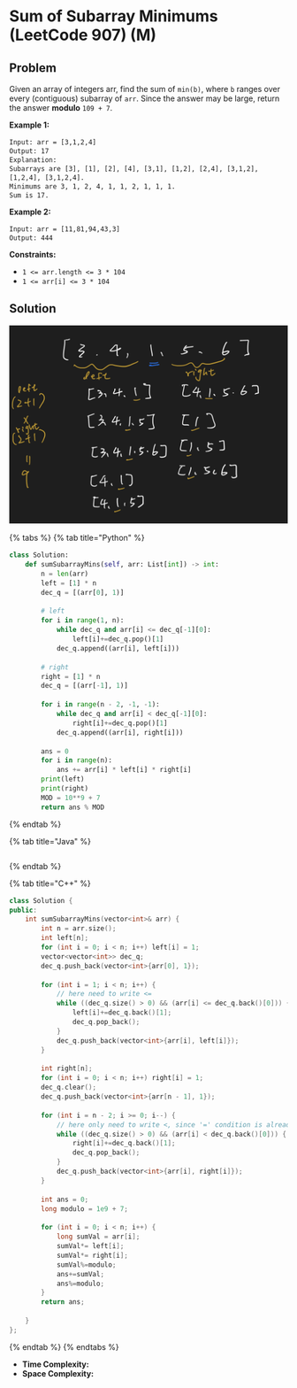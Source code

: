 # Sum of Subarray Minimums (LeetCode 907) (M)

## Problem

Given an array of integers arr, find the sum of `min(b)`, where `b` ranges over every (contiguous) subarray of `arr`. Since the answer may be large, return the answer **modulo** `109 + 7`.

&#x20;

**Example 1:**

```
Input: arr = [3,1,2,4]
Output: 17
Explanation: 
Subarrays are [3], [1], [2], [4], [3,1], [1,2], [2,4], [3,1,2], [1,2,4], [3,1,2,4]. 
Minimums are 3, 1, 2, 4, 1, 1, 2, 1, 1, 1.
Sum is 17.
```

**Example 2:**

```
Input: arr = [11,81,94,43,3]
Output: 444
```

&#x20;

**Constraints:**

* `1 <= arr.length <= 3 * 104`
* `1 <= arr[i] <= 3 * 104`



## Solution&#x20;

![](<../../../.gitbook/assets/Screen Shot 2021-11-27 at 1.14.05 AM.png>)

{% tabs %}
{% tab title="Python" %}
```python
class Solution:
    def sumSubarrayMins(self, arr: List[int]) -> int:
        n = len(arr)
        left = [1] * n
        dec_q = [(arr[0], 1)]
        
        # left 
        for i in range(1, n):
            while dec_q and arr[i] <= dec_q[-1][0]:
                left[i]+=dec_q.pop()[1]
            dec_q.append((arr[i], left[i]))
        
        # right
        right = [1] * n
        dec_q = [(arr[-1], 1)]
        
        for i in range(n - 2, -1, -1):
            while dec_q and arr[i] < dec_q[-1][0]:
                right[i]+=dec_q.pop()[1]
            dec_q.append((arr[i], right[i]))
        
        ans = 0
        for i in range(n):
            ans += arr[i] * left[i] * right[i]
        print(left)
        print(right)
        MOD = 10**9 + 7
        return ans % MOD
```
{% endtab %}

{% tab title="Java" %}
```java
```
{% endtab %}

{% tab title="C++" %}
```cpp
class Solution {
public:
    int sumSubarrayMins(vector<int>& arr) {
        int n = arr.size();
        int left[n];
        for (int i = 0; i < n; i++) left[i] = 1;
        vector<vector<int>> dec_q;
        dec_q.push_back(vector<int>{arr[0], 1});
        
        for (int i = 1; i < n; i++) {
            // here need to write <=
            while ((dec_q.size() > 0) && (arr[i] <= dec_q.back()[0])) {
                left[i]+=dec_q.back()[1];
                dec_q.pop_back();
            }
            dec_q.push_back(vector<int>{arr[i], left[i]});
        }
        
        int right[n];
        for (int i = 0; i < n; i++) right[i] = 1;
        dec_q.clear();
        dec_q.push_back(vector<int>{arr[n - 1], 1});
        
        for (int i = n - 2; i >= 0; i--) {
            // here only need to write <, since '=' condition is already considered in left side situation
            while ((dec_q.size() > 0) && (arr[i] < dec_q.back()[0])) {
                right[i]+=dec_q.back()[1];
                dec_q.pop_back();
            }
            dec_q.push_back(vector<int>{arr[i], right[i]});
        }
        
        int ans = 0;
        long modulo = 1e9 + 7;
        
        for (int i = 0; i < n; i++) {
            long sumVal = arr[i]; 
            sumVal*= left[i]; 
            sumVal*= right[i];
            sumVal%=modulo;
            ans+=sumVal;
            ans%=modulo;
        }
        return ans;
        
    }
};
```
{% endtab %}
{% endtabs %}

* **Time Complexity:**
* **Space Complexity:**
